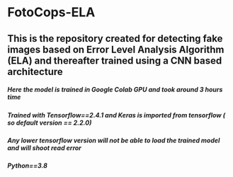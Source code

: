 # FotoCops-ELA
## This is the repository created for detecting fake images based on Error Level Analysis Algorithm (ELA) and thereafter trained using a CNN based architecture
##### Here the model is trained in Google Colab GPU and took around 3 hours time
##### Trained with Tensorflow==2.4.1 and Keras is imported from tensorflow ( so default version == 2.2.0)
##### Any lower tensorflow version will not be able to load the trained model and will shoot read error 
##### Python==3.8

